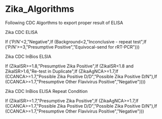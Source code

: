 # Zika_Algorithms
Following CDC Algorthms to export proper result of ELISA

Zika CDC ELISA

If ('P/N'<2,"Negative",If (Background<2,"Inconclusive - repeat test",If ('P/N'>=3,"Presumptive Positive","Equivocal-send for rRT-PCR")))

Zika CDC InBios ELSIA

If (ZikaISR>=1.8,"Presumptive Zika Positive",If (ZikaISR<1.8 and ZikaISR>1.6,"Re-test in Duplicate",If (ZikaAgNCA>=1.7,If (CCANCA>=1.7,"Possible Zika Positive D/D","Possible Zika Positive D/N"),If (CCANCA>=1.7,"Presumptive Other Flavivirus Positive","Negative"))))

Zika CDC InBios ELISA Repeat Condition

If (ZikaISR>=1.7,"Presumptive Zika Positive",If (ZikaAgNCA>=1.7,If (CCANCA>=1.7,"Possible Zika Positive D/D","Possible Zika Positive D/N"),If (CCANCA>=1.7,"Presumptive Other Flavivirus Positive","Negative")))
